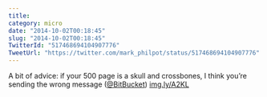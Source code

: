 ```yaml
---
title: 
category: micro
date: "2014-10-02T00:18:45"
slug: "2014-10-02T00:18:45"
TwitterId: "517468694104907776"
TweetUrl: "https://twitter.com/mark_philpot/status/517468694104907776"
---
```


A bit of advice: if your 500 page is a skull and crossbones, I think you’re
sending the wrong message ([@BitBucket](https://twitter.com/BitBucket))
[img.ly/A2KL](http://img.ly/A2KL)

